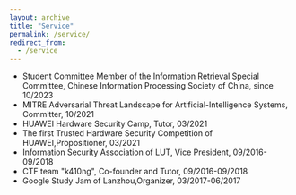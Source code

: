 ```yaml
---
layout: archive
title: "Service"
permalink: /service/
redirect_from:
  - /service
---
```


* Student Committee Member of the Information Retrieval Special Committee, Chinese Information Processing Society of China, since 10/2023
* MITRE Adversarial Threat Landscape for Artificial-Intelligence Systems, Committer, 10/2021
* HUAWEI Hardware Security Camp, Tutor, 03/2021
* The first Trusted Hardware Security Competition of HUAWEI,Propositioner, 03/2021
* Information Security Association of LUT, Vice President, 09/2016-09/2018
* CTF team "k410ng", Co-founder and Tutor, 09/2016-09/2018
* Google Study Jam of Lanzhou,Organizer, 03/2017-06/2017
